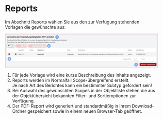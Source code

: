 # Reports

Im Abschnitt Reports wählen Sie aus den zur Verfügung stehenden Vorlagen die gewünschte aus:

![Reports](/assets/manual/veo_reports.de.png)

1. Für jede Vorlage wird eine kurze Beschreibung des Inhalts angezeigt.
1. Reports werden im Normalfall Scope-übergreifend erstellt. <br>Je nach Art des Berichtes kann ein bestimmter Subtyp gefordert sein!
1. Bei Auswahl des gewünschten Scopes in der Objektliste stehen die aus der Objektübersicht bekannten Filter- und Sortieroptionen zur Verfügung.
1. Der PDF-Report wird generiert und standardmäßig in Ihrem Download-Ordner gespeichert sowie in einem neuen Browser-Tab geöffnet.
